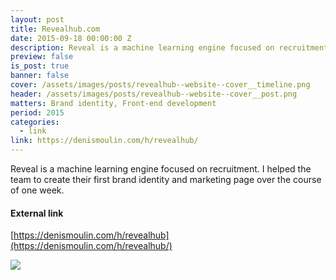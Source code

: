 ```yaml
---
layout: post
title: Revealhub.com
date: 2015-09-18 00:00:00 Z
description: Reveal is a machine learning engine focused on recruitment. I helped the team to create their first brand identity and marketing page over the course of one week.
preview: false
is_post: true
banner: false
cover: /assets/images/posts/revealhub--website--cover__timeline.png
header: /assets/images/posts/revealhub--website--cover__post.png
matters: Brand identity, Front-end development
period: 2015
categories:
  - link
link: https://denismoulin.com/h/revealhub/
---
```


Reveal is a machine learning engine focused on recruitment. I helped the team to create their first brand identity and marketing page over the course of one week.

#### External link

[https://denismoulin.com/h/revealhub](https://denismoulin.com/h/revealhub/)

![](../../assets/images/posts/revealhub--website--content--0.png)
